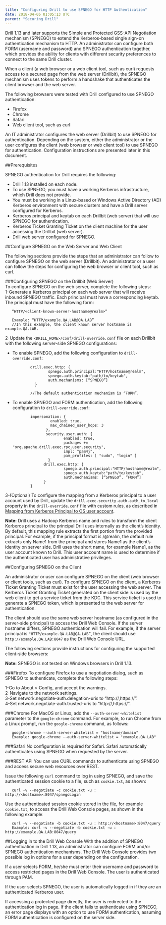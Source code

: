 ```yaml
---
title: "Configuring Drill to use SPNEGO for HTTP Authentication"
date: 2018-04-05 01:05:13 UTC
parent: "Securing Drill"
---  
```


Drill 1.13 and later supports the Simple and Protected GSS-API Negotiation mechanism (SPNEGO) to extend the Kerberos-based single sign-on authentication mechanism to HTTP. An administrator can configure both FORM (username and password) and SPNEGO authentication together, which provides the ability for clients with different security preferences to connect to the same Drill cluster. 
 
When a client (a web browser or a web client tool, such as curl) requests access to a secured page from the web server (Drillbit), the SPNEGO mechanism uses tokens to perform a handshake that authenticates the client browser and the web server. 

The following browsers were tested with Drill configured to use SPNEGO authentication:



- Firefox  
- Chrome  
- Safari  
- Web client tool, such as curl  

An IT administrator configures the web server (Drillbit) to use SPNEGO for authentication. Depending on the system, either the administrator or the user configures the client (web browser or web client tool) to use SPNEGO for authentication. Configuration instructions are presented later in this document.   

##Prerequisites  

SPNEGO authentication for Drill requires the following:  


- Drill 1.13 installed on each node.  
- To use SPNEGO, you must have a working Kerberos infrastructure, which Drill does not provide.  
- You must be working in a Linux-based or Windows Active Directory (AD) Kerberos environment with secure clusters and have a Drill server configured for Kerberos.   
- Kerberos principal and keytab on each Drillbit (web server) that will use SPNEGO for authentication.  
- Kerberos Ticket Granting Ticket on the client machine for the user accessing the Drillbit (web server).  
- Drill web server configured for SPNEGO.  

##Configure SPNEGO on the Web Server and Web Client  

The following sections provide the steps that an administrator can follow to configure SPNEGO on the web server (Drillbit). An administrator or a user can follow the steps for configuring the web browser or client tool, such as curl.  

###Configuring SPNEGO on the Drillbit (Web Server)  
To configure SPNEGO on the web server, complete the following steps:  
1-Generate a Kerberos principal on each web server that will receive inbound SPNEGO traffic. Each principal must have a corresponding keytab. The principal must have the following form:  

       “HTTP/<client-known-server-hostname@realm>”
       
       Example: “HTTP/example.QA.LAB@QA.LAB” 
       //In this example, the client known server hostname is example.QA.LAB.  

2-Update the `<DRILL_HOME>/conf/drill-override.conf` file on each Drillbit with the following server-side SPNEGO configurations:  



- To enable SPNEGO, add the following configuration to `drill-override.conf`:  

              drill.exec.http: {
                      spnego.auth.principal:"HTTP/hostname@realm",
                      spnego.auth.keytab:"path/to/keytab",
                      auth.mechanisms: [“SPNEGO”]    
                }   
              
              //The default authentication mechanism is “FORM”.   
 
- To enable SPNEGO and FORM authentication, add the following configuration to `drill-override.conf`:  

              impersonation: {
                       enabled: true,
                       max_chained_user_hops: 3
                     },
                     security.user.auth: {
                             enabled: true,
                             packages += "org.apache.drill.exec.rpc.user.security",
                             impl: "pam4j",
                             pam_profiles: [ "sudo", "login" ]
                      }
                    drill.exec.http: {
                             spnego.auth.principal:"HTTP/hostname@realm",
                             spnego.auth.keytab:"path/to/keytab",
                             auth.mechanisms: [“SPNEGO”, “FORM”]
                    }
              }  

3-(Optional) To configure the mapping from a Kerberos principal to a user account used by Drill, update the `drill.exec.security.auth.auth_to_local` property in the `drill-override.conf` file with custom rules, as described in [Mapping from Kerberos Principal to OS user account](https://hadoop.apache.org/docs/r2.7.2/hadoop-project-dist/hadoop-common/SecureMode.html#Mapping_from_Kerberos_principal_to_OS_user_account "Mapping from Kerberos Principal").  

**Note:** Drill uses a Hadoop Kerberos name and rules to transform the client Kerberos principal to the principal Drill uses internally as the client’s identity. By default, this mapping rule extracts the first portion from the provided principal. For example, if the principal format is <Name1>/<Name2>@realm, the default rule extracts only Name1 from the principal and stores Name1 as the client’s identity on server side. Drill uses the short name, for example Name1, as the user account known to Drill. This user account name is used to determine if the authenticated user has administrative privileges.
   

##Configuring SPNEGO on the Client  

An administrator or user can configure SPNEGO on the client (web browser or client tools, such as curl). To configure SPNEGO on the client, a Kerberos Ticket Granting Ticket must exist for the user accessing the web server. The Kerberos Ticket Granting Ticket generated on the client side is used by the web client to get a service ticket from the KDC. This service ticket is used to generate a SPNEGO token, which is presented to the web server for authentication.

The client should use the same web server hostname (as configured in the server-side principal) to access the Drill Web Console. If the server hostname differs, SPNEGO authentication will fail. For example, if the server principal is `"HTTP/example.QA.LAB@QA.LAB”`, the client should use `http://example.QA.LAB:8047` as the Drill Web Console URL.

The following sections provide instructions for configuring the supported client-side browsers: 

**Note:** SPNEGO is not tested on Windows browsers in Drill 1.13.  

###Firefox
To configure Firefox to use a negotiation dialog, such as SPNEGO to authenticate, complete the following steps:  

1-Go to About > Config, and accept the warnings.  
2-Navigate to the network settings.  
3-Set network.negotiate-auth.delegation-uris to “http://,https://”.  
4-Set network.negotiate-auth.trusted-uris to “http://,https://”.  

###Chrome
For MacOS or Linux, add the `--auth-server-whitelist` parameter to the `google-chrome` command. For example, to run Chrome from a Linux prompt, run the `google-chrome` command, as follows:

       google-chrome --auth-server-whitelist = "hostname/domain"  
       Example: google-chrome --auth-server-whitelist = "example.QA.LAB"  

###Safari
No configuration is required for Safari. Safari automatically authenticates using SPNEGO when requested by the server.  

###REST API
You can use CURL commands to authenticate using SPNEGO and access secure web resources over REST.
 
Issue the following `curl` command to log in using SPNEGO, and save the authenticated session cookie to a file, such as `cookie.txt`, as shown:
 
       curl -v --negotiate -c cookie.txt -u : http://<hostname>:8047/spnegoLogin
 
Use the authenticated session cookie stored in the file, for example `cookie.txt`, to access the Drill Web Console pages, as shown in the following example:
 
       curl -v --negotiate -b cookie.txt -u : http://<hostname>:8047/query       
       Example: curl -v --negotiate -b cookie.txt -u : http://example.QA.LAB:8047/query  

##Logging in to the Drill Web Console
With the addition of SPNEGO authentication in Drill 1.13, an administrator can configure FORM and/or SPNEGO authentication mechanisms. The Drill Web Console provides two possible log in options for a user depending on the configuration. 

If a user selects FORM, he/she must enter their username and password to access restricted pages in the Drill Web Console. The user is authenticated through PAM. 

If the user selects SPNEGO, the user is automatically logged in if they are an authenticated Kerberos user. 

If accessing a protected page directly, the user is redirected to the authentication log in page. If the client fails to authenticate using SPNEGO, an error page displays with an option to use FORM authentication, assuming FORM authentication is configured on the server side.


                           	
 



 









